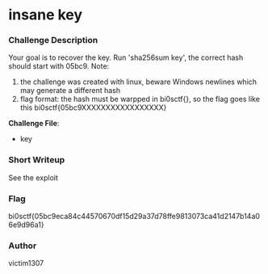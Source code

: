 # insane key

### Challenge Description
Your goal is to recover the key. Run 'sha256sum key', the correct hash should start with 05bc9. 
Note:
1. the challenge was created with linux, beware Windows newlines which may generate a different hash
2. flag format: the hash must be warpped in bi0sctf{}, so the flag goes like this bi0sctf{05bc9XXXXXXXXXXXXXXXXX}


**Challenge File**:
+ key

### Short Writeup

See the exploit

### Flag

bi0sctf{05bc9eca84c44570670df15d29a37d78ffe9813073ca41d2147b14a06e9d96a1} 

### Author

victim1307